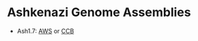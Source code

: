 # Ashkenazi Genome Assemblies

* Ash1.7: [AWS](https://ashkenazi-genome.s3.us-east-2.amazonaws.com/Ash1.7.fa.gz) or  [CCB](ftp://ftp.ccb.jhu.edu/pub/dpuiu/Homo_sapiens/Ash1.7/Ash1.7.fa.gz)
